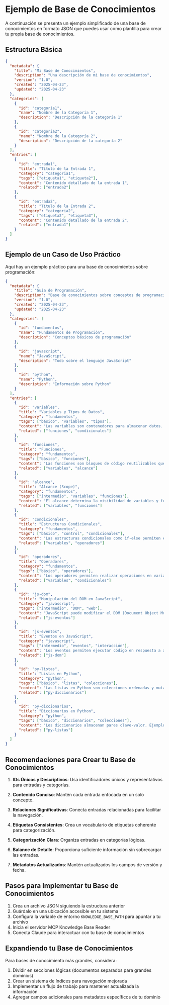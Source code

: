 # Ejemplo de Base de Conocimientos

A continuación se presenta un ejemplo simplificado de una base de conocimientos en formato JSON que puedes usar como plantilla para crear tu propia base de conocimientos.

## Estructura Básica

```json
{
  "metadata": {
    "title": "Mi Base de Conocimientos",
    "description": "Una descripción de mi base de conocimientos",
    "version": "1.0",
    "created": "2025-04-23",
    "updated": "2025-04-23"
  },
  "categories": [
    {
      "id": "categoria1",
      "name": "Nombre de la Categoría 1",
      "description": "Descripción de la categoría 1"
    },
    {
      "id": "categoria2",
      "name": "Nombre de la Categoría 2",
      "description": "Descripción de la categoría 2"
    }
  ],
  "entries": [
    {
      "id": "entrada1",
      "title": "Título de la Entrada 1",
      "category": "categoria1",
      "tags": ["etiqueta1", "etiqueta2"],
      "content": "Contenido detallado de la entrada 1",
      "related": ["entrada2"]
    },
    {
      "id": "entrada2",
      "title": "Título de la Entrada 2",
      "category": "categoria2",
      "tags": ["etiqueta2", "etiqueta3"],
      "content": "Contenido detallado de la entrada 2",
      "related": ["entrada1"]
    }
  ]
}
```

## Ejemplo de un Caso de Uso Práctico

Aquí hay un ejemplo práctico para una base de conocimientos sobre programación:

```json
{
  "metadata": {
    "title": "Guía de Programación",
    "description": "Base de conocimientos sobre conceptos de programación",
    "version": "1.0",
    "created": "2025-04-23",
    "updated": "2025-04-23"
  },
  "categories": [
    {
      "id": "fundamentos",
      "name": "Fundamentos de Programación",
      "description": "Conceptos básicos de programación"
    },
    {
      "id": "javascript",
      "name": "JavaScript",
      "description": "Todo sobre el lenguaje JavaScript"
    },
    {
      "id": "python",
      "name": "Python",
      "description": "Información sobre Python"
    }
  ],
  "entries": [
    {
      "id": "variables",
      "title": "Variables y Tipos de Datos",
      "category": "fundamentos",
      "tags": ["básico", "variables", "tipos"],
      "content": "Las variables son contenedores para almacenar datos. Los tipos básicos incluyen números, cadenas de texto y booleanos. Ejemplo: let nombre = 'Juan'; // variable tipo string",
      "related": ["funciones", "condicionales"]
    },
    {
      "id": "funciones",
      "title": "Funciones",
      "category": "fundamentos",
      "tags": ["básico", "funciones"],
      "content": "Las funciones son bloques de código reutilizables que realizan una tarea específica. Ejemplo: function suma(a, b) { return a + b; }",
      "related": ["variables", "alcance"]
    },
    {
      "id": "alcance",
      "title": "Alcance (Scope)",
      "category": "fundamentos",
      "tags": ["intermedio", "variables", "funciones"],
      "content": "El alcance determina la visibilidad de variables y funciones en diferentes partes del código. Hay alcance global y local.",
      "related": ["variables", "funciones"]
    },
    {
      "id": "condicionales",
      "title": "Estructuras Condicionales",
      "category": "fundamentos",
      "tags": ["básico", "control", "condicionales"],
      "content": "Las estructuras condicionales como if-else permiten ejecutar código basado en condiciones. Ejemplo: if (edad >= 18) { console.log('Es adulto'); } else { console.log('Es menor'); }",
      "related": ["variables", "operadores"]
    },
    {
      "id": "operadores",
      "title": "Operadores",
      "category": "fundamentos",
      "tags": ["básico", "operadores"],
      "content": "Los operadores permiten realizar operaciones en variables y valores. Incluyen operadores aritméticos (+, -, *, /), de comparación (==, ===, >, <) y lógicos (&&, ||, !).",
      "related": ["variables", "condicionales"]
    },
    {
      "id": "js-dom",
      "title": "Manipulación del DOM en JavaScript",
      "category": "javascript",
      "tags": ["intermedio", "DOM", "web"],
      "content": "JavaScript puede modificar el DOM (Document Object Model) para actualizar dinámicamente el contenido de una página web. Ejemplo: document.getElementById('demo').innerHTML = 'Nuevo texto';",
      "related": ["js-eventos"]
    },
    {
      "id": "js-eventos",
      "title": "Eventos en JavaScript",
      "category": "javascript",
      "tags": ["intermedio", "eventos", "interacción"],
      "content": "Los eventos permiten ejecutar código en respuesta a acciones del usuario. Ejemplo: document.getElementById('boton').addEventListener('click', function() { alert('Botón clickeado'); });",
      "related": ["js-dom"]
    },
    {
      "id": "py-listas",
      "title": "Listas en Python",
      "category": "python",
      "tags": ["básico", "listas", "colecciones"],
      "content": "Las listas en Python son colecciones ordenadas y mutables. Ejemplo: numeros = [1, 2, 3, 4]; numeros.append(5)",
      "related": ["py-diccionarios"]
    },
    {
      "id": "py-diccionarios",
      "title": "Diccionarios en Python",
      "category": "python",
      "tags": ["básico", "diccionarios", "colecciones"],
      "content": "Los diccionarios almacenan pares clave-valor. Ejemplo: persona = {'nombre': 'Ana', 'edad': 30}; print(persona['nombre'])",
      "related": ["py-listas"]
    }
  ]
}
```

## Recomendaciones para Crear tu Base de Conocimientos

1. **IDs Únicos y Descriptivos**: Usa identificadores únicos y representativos para entradas y categorías.

2. **Contenido Conciso**: Mantén cada entrada enfocada en un solo concepto.

3. **Relaciones Significativas**: Conecta entradas relacionadas para facilitar la navegación.

4. **Etiquetas Consistentes**: Crea un vocabulario de etiquetas coherente para categorización.

5. **Categorización Clara**: Organiza entradas en categorías lógicas.

6. **Balance de Detalle**: Proporciona suficiente información sin sobrecargar las entradas.

7. **Metadatos Actualizados**: Mantén actualizados los campos de versión y fecha.

## Pasos para Implementar tu Base de Conocimientos

1. Crea un archivo JSON siguiendo la estructura anterior
2. Guárdalo en una ubicación accesible en tu sistema
3. Configura la variable de entorno `KNOWLEDGE_BASE_PATH` para apuntar a tu archivo
4. Inicia el servidor MCP Knowledge Base Reader
5. Conecta Claude para interactuar con tu base de conocimientos

## Expandiendo tu Base de Conocimientos

Para bases de conocimiento más grandes, considera:

1. Dividir en secciones lógicas (documentos separados para grandes dominios)
2. Crear un sistema de índices para navegación mejorada
3. Implementar un flujo de trabajo para mantener actualizada la información
4. Agregar campos adicionales para metadatos específicos de tu dominio

